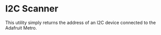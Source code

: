# I2C Scanner
This utility simply returns the address of an I2C device connected to the Adafruit Metro.